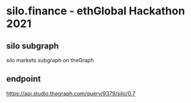 # silo.finance - ethGlobal Hackathon 2021

## silo subgraph 

silo markets subgraph on theGraph

## endpoint
https://api.studio.thegraph.com/query/9379/silo/0.7

